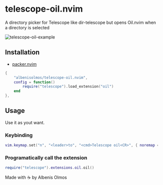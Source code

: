 # telescope-oil.nvim
A directory picker for Telescope like dir-telescope but opens Oil.nvim when a directory is selected

![telescope-oil-example](https://github.com/albenisolmos/telescope-oil.nvim/assets/43548660/06c214b1-2aae-4dc2-815a-829d48bce8fb)

## Installation

- [packer.nvim](https://github.com/wbthomason/packer.nvim)

```lua
{
    "albenisolmos/telescope-oil.nvim",
    config = function()
        require("telescope").load_extension("oil")
    end
},
```

## Usage
Use it as yout want.

### Keybinding
```lua
vim.keymap.set("n", "<leader>to", "<cmd>Telescope oil<CR>", { noremap = true, silent = true })
```

### Programatically call the extension
```lua
require("telescope").extensions.oil.oil()
```

Made with ☕ by Albenis Olmos
